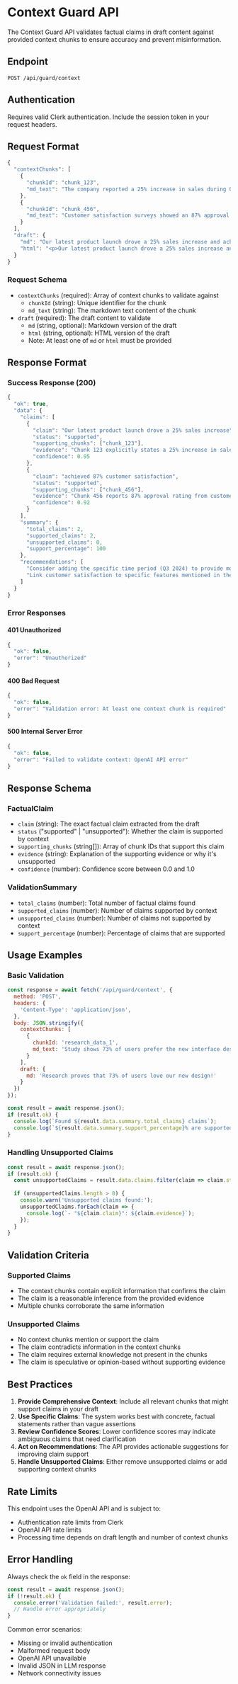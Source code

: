 # Context Guard API

The Context Guard API validates factual claims in draft content against provided context chunks to ensure accuracy and prevent misinformation.

## Endpoint

```
POST /api/guard/context
```

## Authentication

Requires valid Clerk authentication. Include the session token in your request headers.

## Request Format

```typescript
{
  "contextChunks": [
    {
      "chunkId": "chunk_123",
      "md_text": "The company reported a 25% increase in sales during Q3 2024, driven primarily by the new product launch in September."
    },
    {
      "chunkId": "chunk_456", 
      "md_text": "Customer satisfaction surveys showed an 87% approval rating for the new features introduced in the latest update."
    }
  ],
  "draft": {
    "md": "Our latest product launch drove a 25% sales increase and achieved 87% customer satisfaction!",
    "html": "<p>Our latest product launch drove a 25% sales increase and achieved 87% customer satisfaction!</p>"
  }
}
```

### Request Schema

- `contextChunks` (required): Array of context chunks to validate against
  - `chunkId` (string): Unique identifier for the chunk
  - `md_text` (string): The markdown text content of the chunk
- `draft` (required): The draft content to validate
  - `md` (string, optional): Markdown version of the draft
  - `html` (string, optional): HTML version of the draft
  - Note: At least one of `md` or `html` must be provided

## Response Format

### Success Response (200)

```typescript
{
  "ok": true,
  "data": {
    "claims": [
      {
        "claim": "Our latest product launch drove a 25% sales increase",
        "status": "supported",
        "supporting_chunks": ["chunk_123"],
        "evidence": "Chunk 123 explicitly states a 25% increase in sales during Q3 2024 driven by the new product launch",
        "confidence": 0.95
      },
      {
        "claim": "achieved 87% customer satisfaction",
        "status": "supported", 
        "supporting_chunks": ["chunk_456"],
        "evidence": "Chunk 456 reports 87% approval rating from customer satisfaction surveys",
        "confidence": 0.92
      }
    ],
    "summary": {
      "total_claims": 2,
      "supported_claims": 2,
      "unsupported_claims": 0,
      "support_percentage": 100
    },
    "recommendations": [
      "Consider adding the specific time period (Q3 2024) to provide more context",
      "Link customer satisfaction to specific features mentioned in the surveys"
    ]
  }
}
```

### Error Responses

#### 401 Unauthorized
```typescript
{
  "ok": false,
  "error": "Unauthorized"
}
```

#### 400 Bad Request
```typescript
{
  "ok": false,
  "error": "Validation error: At least one context chunk is required"
}
```

#### 500 Internal Server Error
```typescript
{
  "ok": false,
  "error": "Failed to validate context: OpenAI API error"
}
```

## Response Schema

### FactualClaim
- `claim` (string): The exact factual claim extracted from the draft
- `status` ("supported" | "unsupported"): Whether the claim is supported by context
- `supporting_chunks` (string[]): Array of chunk IDs that support this claim
- `evidence` (string): Explanation of the supporting evidence or why it's unsupported
- `confidence` (number): Confidence score between 0.0 and 1.0

### ValidationSummary
- `total_claims` (number): Total number of factual claims found
- `supported_claims` (number): Number of claims supported by context
- `unsupported_claims` (number): Number of claims not supported by context
- `support_percentage` (number): Percentage of claims that are supported

## Usage Examples

### Basic Validation

```javascript
const response = await fetch('/api/guard/context', {
  method: 'POST',
  headers: {
    'Content-Type': 'application/json',
  },
  body: JSON.stringify({
    contextChunks: [
      {
        chunkId: 'research_data_1',
        md_text: 'Study shows 73% of users prefer the new interface design over the previous version.'
      }
    ],
    draft: {
      md: 'Research proves that 73% of users love our new design!'
    }
  })
});

const result = await response.json();
if (result.ok) {
  console.log(`Found ${result.data.summary.total_claims} claims`);
  console.log(`${result.data.summary.support_percentage}% are supported`);
}
```

### Handling Unsupported Claims

```javascript
const result = await response.json();
if (result.ok) {
  const unsupportedClaims = result.data.claims.filter(claim => claim.status === 'unsupported');
  
  if (unsupportedClaims.length > 0) {
    console.warn('Unsupported claims found:');
    unsupportedClaims.forEach(claim => {
      console.log(`- "${claim.claim}": ${claim.evidence}`);
    });
  }
}
```

## Validation Criteria

### Supported Claims
- The context chunks contain explicit information that confirms the claim
- The claim is a reasonable inference from the provided evidence
- Multiple chunks corroborate the same information

### Unsupported Claims
- No context chunks mention or support the claim
- The claim contradicts information in the context chunks
- The claim requires external knowledge not present in the chunks
- The claim is speculative or opinion-based without supporting evidence

## Best Practices

1. **Provide Comprehensive Context**: Include all relevant chunks that might support claims in your draft
2. **Use Specific Claims**: The system works best with concrete, factual statements rather than vague assertions
3. **Review Confidence Scores**: Lower confidence scores may indicate ambiguous claims that need clarification
4. **Act on Recommendations**: The API provides actionable suggestions for improving claim support
5. **Handle Unsupported Claims**: Either remove unsupported claims or add supporting context chunks

## Rate Limits

This endpoint uses the OpenAI API and is subject to:
- Authentication rate limits from Clerk
- OpenAI API rate limits
- Processing time depends on draft length and number of context chunks

## Error Handling

Always check the `ok` field in the response:

```javascript
const result = await response.json();
if (!result.ok) {
  console.error('Validation failed:', result.error);
  // Handle error appropriately
}
```

Common error scenarios:
- Missing or invalid authentication
- Malformed request body
- OpenAI API unavailable
- Invalid JSON in LLM response
- Network connectivity issues
